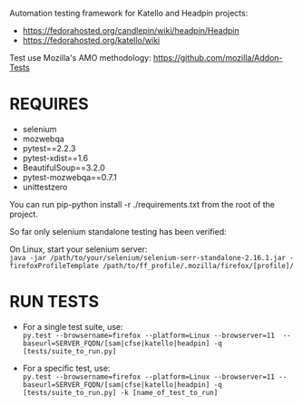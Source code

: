 Automation testing framework for Katello and Headpin projects:  
 
 * https://fedorahosted.org/candlepin/wiki/headpin/Headpin  
 * https://fedorahosted.org/katello/wiki

Test use Mozilla's AMO methodology: https://github.com/mozilla/Addon-Tests

# REQUIRES
 * selenium
 * mozwebqa
 * pytest==2.2.3
 * pytest-xdist==1.6
 * BeautifulSoup==3.2.0
 * pytest-mozwebqa==0.7.1
 * unittestzero

You can run pip-python install -r ./requirements.txt from the root of the project.

So far only selenium standalone testing has been verified:

On Linux, start your selenium server:  
``java -jar /path/to/your/selenium/selenium-serr-standalone-2.16.1.jar -firefoxProfileTemplate /path/to/ff_profile/.mozilla/firefox/[profile]/``

# RUN TESTS
 * For a single test suite, use:  
``py.test --browsername=firefox --platform=Linux --browserver=11  --baseurl=SERVER_FQDN/[sam|cfse|katello|headpin] -q [tests/suite_to_run.py]``

 * For a specific test, use:  
``py.test --browsername=firefox --platform=Linux --browserver=11 --baseurl=SERVER_FQDN/[sam|cfse|katello|headpin] -q [tests/suite_to_run.py] -k [name_of_test_to_run]``
